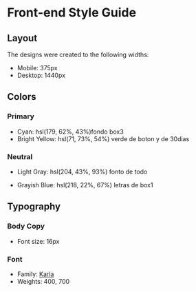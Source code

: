 # Front-end Style Guide

## Layout

The designs were created to the following widths:

- Mobile: 375px
- Desktop: 1440px

## Colors

### Primary

- Cyan: hsl(179, 62%, 43%)fondo box3
- Bright Yellow: hsl(71, 73%, 54%) verde de boton y de 30dias

### Neutral

- Light Gray: hsl(204, 43%, 93%) fonto de todo 

- Grayish Blue: hsl(218, 22%, 67%) letras de box1

## Typography

### Body Copy

- Font size: 16px

### Font

- Family: [Karla](https://fonts.google.com/specimen/Karla)
- Weights: 400, 700